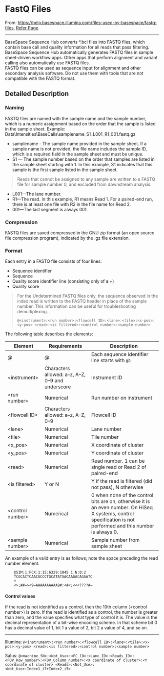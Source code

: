 # FastQ Files

From: <https://help.basespace.illumina.com/files-used-by-basespace/fastq-files>, [Refer Page](https://knowledge.illumina.com/software/general/software-general-reference_material-list/000002211).

------

BaseSpace Sequence Hub converts *.bcl files into FASTQ files, which contain base call and quality information for all reads that pass filtering.  
BaseSpace Sequence Hub automatically generates FASTQ files in sample sheet-driven workflow apps. Other apps that perform alignment and variant calling also automatically use FASTQ files.  
FASTQ files can be used as sequence input for alignment and other secondary analysis software. Do not use them with tools that are not compatible with the FASTQ format.

## Detailed Description

### Naming

FASTQ files are named with the sample name and the sample number, which is a numeric assignment based on the order that the sample is listed in the sample sheet. Example: Data\Intensities\BaseCalls\samplename_S1_L001_R1_001.fastq.gz

 * samplename - The sample name provided in the sample sheet. If a sample name is not provided, the file name includes the sample ID, which is a required field in the sample sheet and must be unique.
 * S1 — The sample number based on the order that samples are listed in the sample sheet starting with 1. In this example, S1 indicates that this sample is the first sample listed in the sample sheet.

> Reads that cannot be assigned to any sample are written to a FASTQ file for sample number 0, and excluded from downstream analysis.

 * L001—The lane number.
 * R1—The read. In this example, R1 means Read 1. For a paired-end run, there is at least one file with R2 in the file name for Read 2.
 * 001—The last segment is always 001.

### Compression

FASTQ files are saved compressed in the GNU zip format (an open source file compression program), indicated by the .gz file extension.

### Format

Each entry in a FASTQ file consists of four lines:

 * Sequence identifier
 * Sequence
 * Quality score identifier line (consisting only of a +)
 * Quality score

> For the Undetermined FASTQ files only, the sequence observed in the index read is written to the FASTQ header in place of the sample number. This information can be useful for troubleshooting demultiplexing.
>
> `@<instrument>:<run number>:<flowcell ID>:<lane>:<tile>:<x-pos>:<y-pos> <read>:<is filtered>:<control number>:<sample number>`

The following table describes the elements:

| Element | Requirements | Description |
| --- | --- | --- |
| @ | @ | Each sequence identifier line starts with @ |
| \<instrument> | Characters allowed: a–z, A–Z, 0–9 and underscore | Instrument ID |
| \<run number> | Numerical | Run number on instrument |
| \<flowcell ID> | Characters allowed: a–z, A–Z, 0–9 | Flowcell ID |
| \<lane> | Numerical | Lane number |
| \<tile> | Numerical | Tile number |
| \<x_pos> | Numerical | X coordinate of cluster |
| \<y_pos> | Numerical | Y coordinate of cluster |
| \<read> | Numerical | Read number. 1 can be single read or Read 2 of paired-end |
| \<is filtered> | Y or N | Y if the read is filtered (did not pass), N otherwise |
| \<control number> | Numerical | 0 when none of the control bits are on, otherwise it is an even number. On HiSeq X systems, control specification is not performed and this number is always 0. |
| \<sample number> | Numerical | Sample number from sample sheet |

An example of a valid entry is as follows; note the space preceding the read number element:

```
	@SIM:1:FCX:1:15:6329:1045 1:N:0:2
	TCGCACTCAACGCCCTGCATATGACAAGACAGAATC
	+
	<>;##=><9=AAAAAAAAAA9#:<#<;<<<????#=
```

#### Control values

If the read is not identified as a control, then the 10th column (\<control number>) is zero. If the read is identified as a control, the number is greater than zero, and the value specifies what type of control it is. The value is the decimal representation of a bit-wise encoding scheme. In that scheme bit 0 has a decimal value of 1, bit 1 a value of 2, bit 2 a value of 4, and so on.

------

Illumina:
`@<instrument>:<run number>:<flowcell ID>:<lane>:<tile>:<x-pos>:<y-pos> <read>:<is filtered>:<control number>:<sample number>`

Salus:
`@<machine_SN>:<Not_Use>:<FC_lD>:<Lane_ID>:<Reads_ID>:<FOV_Row_number>:<FOV_Column_number>:<X coordinate of cluster>:<Y coordinate of cluster> <Reads>:<Not_Use>:<Not_Use>:Index1_i7+Index2_i5>`

